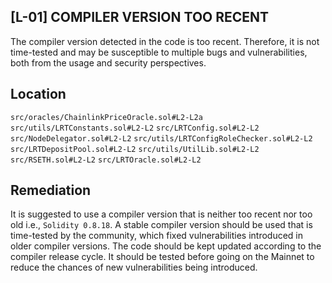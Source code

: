 ## [L-01] COMPILER VERSION TOO RECENT
The compiler version detected in the code is too recent. 
Therefore, it is not time-tested and may be susceptible to multiple bugs and vulnerabilities, both from the usage and security perspectives. 
## Location
`src/oracles/ChainlinkPriceOracle.sol#L2-L2a`
`src/utils/LRTConstants.sol#L2-L2`
`src/LRTConfig.sol#L2-L2`
`src/NodeDelegator.sol#L2-L2`
`src/utils/LRTConfigRoleChecker.sol#L2-L2`
`src/LRTDepositPool.sol#L2-L2`
`src/utils/UtilLib.sol#L2-L2`
`src/RSETH.sol#L2-L2`
`src/LRTOracle.sol#L2-L2`
## Remediation
It is suggested to use a compiler version that is neither too recent nor too old i.e., `Solidity 0.8.18`. 
A stable compiler version should be used that is time-tested by the community, which fixed vulnerabilities introduced in older compiler versions.
The code should be kept updated according to the compiler release cycle. 
It should be tested before going on the Mainnet to reduce the chances of new vulnerabilities being introduced.